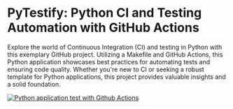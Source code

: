 # PyTestify: Python CI and Testing Automation with GitHub Actions

Explore the world of Continuous Integration (CI) and testing in Python with this exemplary GitHub project. Utilizing a Makefile and GitHub Actions, this Python application showcases best practices for automating tests and ensuring code quality. Whether you're new to CI or seeking a robust template for Python applications, this project provides valuable insights and a solid foundation.

[![Python application test with Github Actions](https://github.com/eriksoftwaredev/pytest-sample/actions/workflows/testing-ci.yml/badge.svg)](https://github.com/eriksoftwaredev/pytest-sample/actions/workflows/testing-ci.yml)
